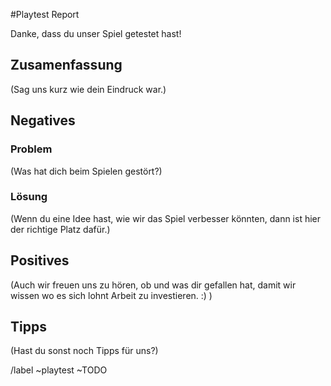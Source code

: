 #Playtest Report

Danke, dass du unser Spiel getestet hast!

## Zusamenfassung
(Sag uns kurz wie dein Eindruck war.)




## Negatives
### Problem
(Was hat dich beim Spielen gestört?)



### Lösung
(Wenn du eine Idee hast, wie wir das Spiel verbesser könnten, dann ist hier der richtige Platz dafür.)



## Positives
(Auch wir freuen uns zu hören, ob und was dir gefallen hat, damit wir wissen wo es sich lohnt Arbeit zu investieren. :) )


## Tipps
(Hast du sonst noch Tipps für uns?)







/label ~playtest ~TODO
